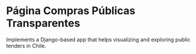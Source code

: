 # Página Compras Públicas Transparentes

Implements a Django-based app that helps visualizing and exploring public tenders in Chile.
